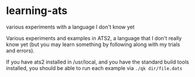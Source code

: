 learning-ats
============

various experiments with a language I don't know yet

Various experiments and examples in ATS2, a language that I don't
really know yet (but you may learn something by following along with
my trials and errors).

If you have ats2 installed in /usr/local, and you have the standard
build tools installed, you should be able to run each example via
`./qk dir/file.dats`
